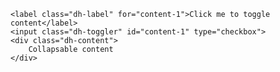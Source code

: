 <div class="dh-collapse">

    <label class="dh-label" for="content-1">Click me to toggle content</label>
    <input class="dh-toggler" id="content-1" type="checkbox">
    <div class="dh-content">
        Collapsable content
    </div>

</div>
